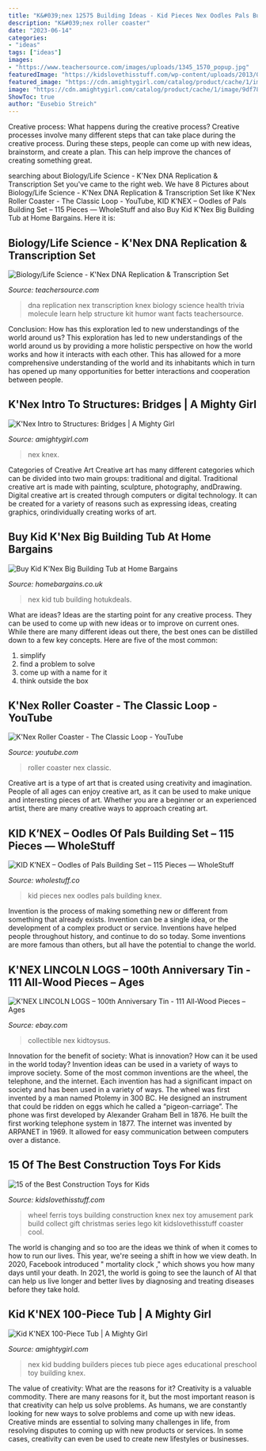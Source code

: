 ```yaml
---
title: "K&#039;nex 12575 Building Ideas - Kid Pieces Nex Oodles Pals Building Knex"
description: "K&#039;nex roller coaster"
date: "2023-06-14"
categories:
- "ideas"
tags: ["ideas"]
images:
- "https://www.teachersource.com/images/uploads/1345_1570_popup.jpg"
featuredImage: "https://kidslovethisstuff.com/wp-content/uploads/2013/04/KNEX-Ferris-Wheel-350x500.jpg"
featured_image: "https://cdn.amightygirl.com/catalog/product/cache/1/image/9df78eab33525d08d6e5fb8d27136e95/k/n/knex_tub_7.jpg"
image: "https://cdn.amightygirl.com/catalog/product/cache/1/image/9df78eab33525d08d6e5fb8d27136e95/k/n/knex-structures-1.jpg"
ShowToc: true
author: "Eusebio Streich"
---
```



Creative process: What happens during the creative process?
Creative processes involve many different steps that can take place during the creative process. During these steps, people can come up with new ideas, brainstorm, and create a plan. This can help improve the chances of creating something great.

	

		
searching about Biology/Life Science - K&#039;Nex DNA Replication &amp; Transcription Set you've came to the right web. We have 8 Pictures about Biology/Life Science - K&#039;Nex DNA Replication &amp; Transcription Set like K&#039;Nex Roller Coaster - The Classic Loop - YouTube, KID K’NEX – Oodles of Pals Building Set – 115 Pieces — WholeStuff and also Buy Kid K&#039;Nex Big Building Tub at Home Bargains. Here it is:
		
    
## Biology/Life Science - K&#039;Nex DNA Replication &amp; Transcription Set

<img loading=lazy src="https://www.teachersource.com/images/uploads/1345_1570_popup.jpg" onerror="this.onerror=null;this.src='https://tse4.mm.bing.net/th?id=OIP.SdZt0QPov970wt1rqcqV9QHaFu&amp;pid=15.1';" alt="Biology/Life Science - K&#039;Nex DNA Replication &amp; Transcription Set">

_Source: teachersource.com_

>dna replication nex transcription knex biology science health trivia molecule learn help structure kit humor want facts teachersource. 

	

Conclusion: How has this exploration led to new understandings of the world around us?
This exploration has led to new understandings of the world around us by providing a more holistic perspective on how the world works and how it interacts with each other. This has allowed for a more comprehensive understanding of the world and its inhabitants which in turn has opened up many opportunities for better interactions and cooperation between people.

    
## K&#039;Nex Intro To Structures: Bridges | A Mighty Girl

<img loading=lazy src="https://cdn.amightygirl.com/catalog/product/cache/1/image/9df78eab33525d08d6e5fb8d27136e95/k/n/knex-structures-1.jpg" onerror="this.onerror=null;this.src='https://tse2.mm.bing.net/th?id=OIP.WJ1BOFtAlFlPlmflkuI8owHaHa&amp;pid=15.1';" alt="K&#039;Nex Intro to Structures: Bridges | A Mighty Girl">

_Source: amightygirl.com_

>nex knex. 

	

Categories of Creative Art
Creative art has many different categories which can be divided into two main groups: traditional and digital. Traditional creative art is made with painting, sculpture, photography, andDrawing. Digital creative art is created through computers or digital technology. It can be created for a variety of reasons such as expressing ideas, creating graphics, orindividually creating works of art.

    
## Buy Kid K&#039;Nex Big Building Tub At Home Bargains

<img loading=lazy src="https://www.homebargains.co.uk/Handlers/ImageHandler.ashx?id=13174&amp;targetSize=1000" onerror="this.onerror=null;this.src='https://tse1.mm.bing.net/th?id=OIP.D0AlinBPr_S7dwQ8bo3bpgHaHa&amp;pid=15.1';" alt="Buy Kid K&#039;Nex Big Building Tub at Home Bargains">

_Source: homebargains.co.uk_

>nex kid tub building hotukdeals. 

	

What are ideas?
Ideas are the starting point for any creative process. They can be used to come up with new ideas or to improve on current ones. While there are many different ideas out there, the best ones can be distilled down to a few key concepts. Here are five of the most common:
1. simplify
2. find a problem to solve
3. come up with a name for it
4. think outside the box

    
## K&#039;Nex Roller Coaster - The Classic Loop - YouTube

<img loading=lazy src="https://i.ytimg.com/vi/netcTfkC_80/maxresdefault.jpg" onerror="this.onerror=null;this.src='https://tse4.mm.bing.net/th?id=OIP.F8u5AwXhY4D9ewSuk2bo5gHaEK&amp;pid=15.1';" alt="K&#039;Nex Roller Coaster - The Classic Loop - YouTube">

_Source: youtube.com_

>roller coaster nex classic. 

	

Creative art is a type of art that is created using creativity and imagination. People of all ages can enjoy creative art, as it can be used to make unique and interesting pieces of art. Whether you are a beginner or an experienced artist, there are many creative ways to approach creating art.

    
## KID K’NEX – Oodles Of Pals Building Set – 115 Pieces — WholeStuff

<img loading=lazy src="https://wholestuff.co/wp-content/uploads/2017/11/5-17.jpg" onerror="this.onerror=null;this.src='https://tse4.mm.bing.net/th?id=OIP.6kwz4d2c9-SqRwbTRasyTAHaHV&amp;pid=15.1';" alt="KID K’NEX – Oodles of Pals Building Set – 115 Pieces — WholeStuff">

_Source: wholestuff.co_

>kid pieces nex oodles pals building knex. 

	

Invention is the process of making something new or different from something that already exists. Invention can be a single idea, or the development of a complex product or service. Inventions have helped people throughout history, and continue to do so today. Some inventions are more famous than others, but all have the potential to change the world.

    
## K&#039;NEX LINCOLN LOGS – 100th Anniversary Tin - 111 All-Wood Pieces – Ages

<img loading=lazy src="https://images-na.ssl-images-amazon.com/images/I/91gVN%2BbbxhL.jpg" onerror="this.onerror=null;this.src='https://tse1.mm.bing.net/th?id=OIP.achMEc-dOQBj7DLymMiJ_AHaIC&amp;pid=15.1';" alt="K&#039;NEX LINCOLN LOGS – 100th Anniversary Tin - 111 All-Wood Pieces – Ages">

_Source: ebay.com_

>collectible nex kidtoysus. 

	

Innovation for the benefit of society: What is innovation? How can it be used in the world today?
Invention ideas can be used in a variety of ways to improve society. Some of the most common inventions are the wheel, the telephone, and the internet. Each invention has had a significant impact on society and has been used in a variety of ways. The wheel was first invented by a man named Ptolemy in 300 BC. He designed an instrument that could be ridden on eggs which he called a “pigeon-carriage”. The phone was first developed by Alexander Graham Bell in 1876. He built the first working telephone system in 1877. The internet was invented by ARPANET in 1969. It allowed for easy communication between computers over a distance.

    
## 15 Of The Best Construction Toys For Kids

<img loading=lazy src="https://kidslovethisstuff.com/wp-content/uploads/2013/04/KNEX-Ferris-Wheel-350x500.jpg" onerror="this.onerror=null;this.src='https://tse1.mm.bing.net/th?id=OIP.TmdhTDNB3hzq4zIW0U1BqwHaKl&amp;pid=15.1';" alt="15 of the Best Construction Toys for Kids">

_Source: kidslovethisstuff.com_

>wheel ferris toys building construction knex nex toy amusement park build collect gift christmas series lego kit kidslovethisstuff coaster cool. 

	

The world is changing and so too are the ideas we think of when it comes to how to run our lives. This year, we're seeing a shift in how we view death. In 2020, Facebook introduced " mortality clock ," which shows you how many days until your death. In 2021, the world is going to see the launch of AI that can help us live longer and better lives by diagnosing and treating diseases before they take hold.

    
## Kid K&#039;NEX 100-Piece Tub | A Mighty Girl

<img loading=lazy src="https://cdn.amightygirl.com/catalog/product/cache/1/image/9df78eab33525d08d6e5fb8d27136e95/k/n/knex_tub_7.jpg" onerror="this.onerror=null;this.src='https://tse1.mm.bing.net/th?id=OIP.rBcy2FAIbJkFkwLV6jFZHwHaGU&amp;pid=15.1';" alt="Kid K&#039;NEX 100-Piece Tub | A Mighty Girl">

_Source: amightygirl.com_

>nex kid budding builders pieces tub piece ages educational preschool toy building knex. 

	

The value of creativity: What are the reasons for it?
Creativity is a valuable commodity. There are many reasons for it, but the most important reason is that creativity can help us solve problems. As humans, we are constantly looking for new ways to solve problems and come up with new ideas. Creative minds are essential to solving many challenges in life, from resolving disputes to coming up with new products or services. In some cases, creativity can even be used to create new lifestyles or businesses.

